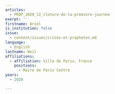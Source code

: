 ```yaml
---
articles:
  - PROP_2020_12_cloture-de-la-premiere-journee
exerpt: ''
firstname: Ariel
is_institution: false
issue:
  - content/issues/crises-et-prophetes.md
language:
  - English
lastname: Weil
affiliations:
  - affiliation: Ville de Paris, France
    positions:
      - Maire de Paris Centre
years:
  - 2020

---
```

